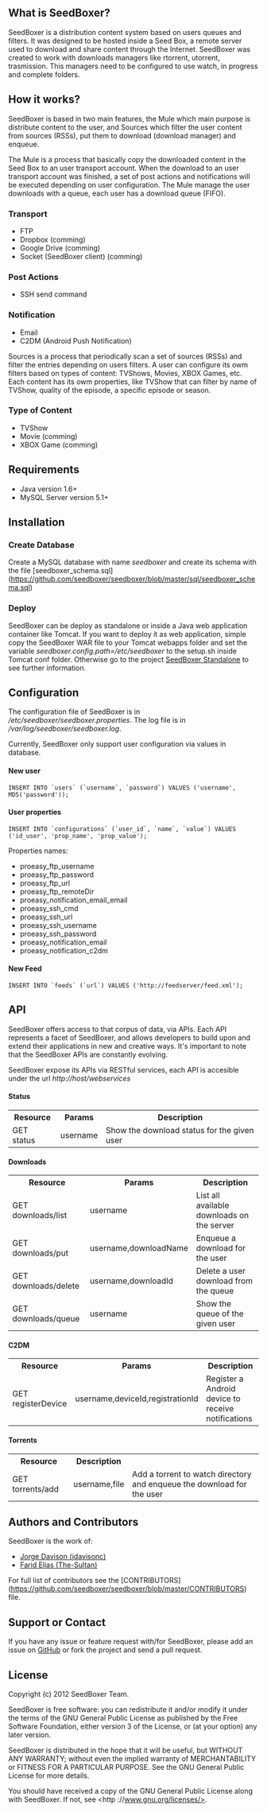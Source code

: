 ## What is SeedBoxer?
SeedBoxer is a distribution content system based on users queues and filters. It was designed to be hosted inside a Seed Box, a remote server used to download and share content through the Internet. 
SeedBoxer was created to work with downloads managers like rtorrent, utorrent, trasmission. This managers need to be configured to use watch, in progress and complete folders.

## How it works?

SeedBoxer is based in two main features, the Mule which main purpose is distribute content to the user, and Sources which filter the user content from sources (RSSs), put them to download (download manager) and enqueue.

The Mule is a process that basically copy the downloaded content in the Seed Box to an user transport account. When the download to an user transport account was finished, a set of post actions and notifications will be executed depending on user configuration. The Mule manage the user downloads with a queue, each user has a download queue (FIFO).

### Transport
*   FTP
*   Dropbox (comming)
*   Google Drive (comming)
*   Socket (SeedBoxer client) (comming)

### Post Actions
*   SSH send command

### Notification
*   Email
*   C2DM (Android Push Notification)

Sources is a process that periodically scan a set of sources (RSSs) and filter the entries depending on users filters. A user can configure its owm filters based on types of content: TVShows, Movies, XBOX Games, etc. Each content has its owm properties, like TVShow that can filter by name of TVShow, quality of the episode, a specific episode or season.

### Type of Content
*   TVShow
*   Movie (comming)
*   XBOX Game (comming)

## Requirements

*   Java version 1.6+
*   MySQL Server version 5.1+

## Installation

### Create Database

Create a MySQL database with name *seedboxer* and create its schema with the file [seedboxer_schema.sql] (https://github.com/seedboxer/seedboxer/blob/master/sql/seedboxer_schema.sql)

### Deploy

SeedBoxer can be deploy as standalone or inside a Java web application container like Tomcat. If you want to deploy it as web application, simple copy the SeedBoxer WAR file to your Tomcat webapps folder and set the variable *seedboxer.config.path=/etc/seedboxer* to the setup.sh inside Tomcat conf folder.
Otherwise go to the project [SeedBoxer Standalone](https://github.com/seedboxer/seedboxer-standalone) to see further information.

## Configuration

The configuration file of SeedBoxer is in */etc/seedboxer/seedboxer.properties*.
The log file is in */var/log/seedboxer/seedboxer.log*.

Currently, SeedBoxer only support user configuration via values in database.

#### New user
```mysql
INSERT INTO `users` (`username`, `password`) VALUES ('username', MD5('password'));
```

#### User properties
```mysql
INSERT INTO `configurations` (`user_id`, `name`, `value`) VALUES ('id_user', 'prop_name', 'prop_value');
```

Properties names:
*   proeasy_ftp_username
*   proeasy_ftp_password
*   proeasy_ftp_url
*   proeasy_ftp_remoteDir
*   proeasy_notification_email_email
*   proeasy_ssh_cmd
*   proeasy_ssh_url
*   proeasy_ssh_username
*   proeasy_ssh_password
*   proeasy_notification_email
*   proeasy_notification_c2dm

#### New Feed
```mysql
INSERT INTO `feeds` (`url`) VALUES ('http://feedserver/feed.xml');
```

## API

SeedBoxer offers access to that corpus of data, via APIs. Each API represents a facet of SeedBoxer, and allows developers to build upon and extend their applications in new and creative ways. It's important to note that the SeedBoxer APIs are constantly evolving.

SeedBoxer expose its APIs via RESTful services, each API is accesible under the url *http://host/webservices*

#### Status
<table>
  <tr>
    <th>Resource</th><th>Params</th><th>Description</th>
  </tr>
  <tr>
    <td>GET status</td><td>username</td><td>Show the download status for the given user</td>
  </tr>
</table>

#### Downloads
<table>
  <tr>
    <th>Resource</th><th>Params</th><th>Description</th>
  </tr>
  <tr>
    <td>GET downloads/list</td><td>username</td><td>List all available downloads on the server</td>
  </tr>
  <tr>
    <td>GET downloads/put</td><td>username,downloadName</td><td>Enqueue a download for the user</td>
  </tr>
  <tr>
    <td>GET downloads/delete</td><td>username,downloadId</td><td>Delete a user download from the queue</td>
  </tr>
  <tr>
    <td>GET downloads/queue</td><td>username</td><td>Show the queue of the given user</td>
  </tr>
</table>

#### C2DM
<table>
  <tr>
    <th>Resource</th><th>Params</th><th>Description</th>
  </tr>
  <tr>
    <td>GET registerDevice</td><td>username,deviceId,registrationId</td><td>Register a Android device to receive notifications</td>
  </tr>
</table>

#### Torrents
<table>
  <tr>
    <th>Resource</th><th>Description</th>
  </tr>
  <tr>
    <td>GET torrents/add</td><td>username,file</td><td>Add a torrent to watch directory and enqueue the download for the user</td>
  </tr>
</table>


## Authors and Contributors
SeedBoxer is the work of:
*   [Jorge Davison (jdavisonc)](http://github.com/jdavisonc)
*   [Farid Elias (The-Sultan)](http://github.com/the-sultan)

For full list of contributors see the [CONTRIBUTORS]  (https://github.com/seedboxer/seedboxer/blob/master/CONTRIBUTORS) file.

## Support or Contact

If you have any issue or feature request with/for SeedBoxer, please add an issue on [GitHub](https://github.com/seedboxer/seedboxer/issues) or fork the project and send a pull request.


## License

Copyright (c) 2012 SeedBoxer Team.

SeedBoxer is free software: you can redistribute it and/or modify it under the terms of the GNU General Public License as published by the Free Software Foundation, either version 3 of the License, or (at your option) any later version.

SeedBoxer is distributed in the hope that it will be useful, but WITHOUT ANY WARRANTY; without even the implied warranty of MERCHANTABILITY or FITNESS FOR A PARTICULAR PURPOSE.  See the GNU General Public License for more details.

You should have received a copy of the GNU General Public License along with SeedBoxer.  If not, see <http ://www.gnu.org/licenses/>.
